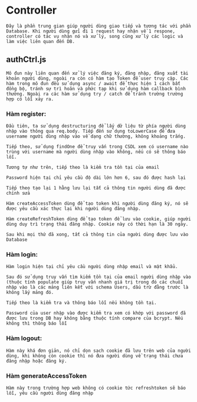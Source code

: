 # Controller
    Đây là phần trung gian giúp người dùng giao tiếp và tương tác với phần Database. Khi người dùng gửi đi 1 request hay nhận về 1 respone, controller có tác vụ nhận nó và xử lý, song cũng xử lý các logic và làm việc liên quan đến DB.

## authCtrl.js
    Mô đun này liên quan đến xử lý việc đăng ký, đăng nhập, đăng xuất tài khoản người dùng, ngoài ra còn có hàm tạo Token để user truy cập. Các hàm trong mô đun đều sử dụng async / await để thực hiện 1 cách bất đồng bộ, tránh sự trì hoãn và phức tạp khi sử dụng hàm callback bình thường. Ngoài ra các hàm sử dụng try / catch để tránh trường trường hợp có lỗi xảy ra.

### Hàm register:   
    Đầu tiên, ta sử dụng destructuring để lấy dữ liệu từ phía người dùng nhập vào thông qua req.body. Tiếp đến sử dụng toLowerCase để đưa username người dùng nhập vào về dạng chữ thường, không khoảng trắng.

    Tiếp theo, sử dụng findOne để truy vấn trong CSDL xem có username nào trùng với username mà người dùng nhập vào không, nếu có sẽ thông báo lỗi.

    Tương tự như trên, tiếp theo là kiểm tra tồn tại của email

    Password hiện tại chỉ yêu cầu độ dài lớn hơn 6, sau đó được hash lại

    Tiếp theo tạo lại 1 hằng lưu lại tất cả thông tin người dùng đã được chỉnh sửa

    Hàm createAccessToken dùng để tạo token khi người dùng đăng ký, nó sẽ được yêu cầu xác thực lại khi người dùng đăng nhập.

    Hàm createRefreshToken dùng để tạo token để lưu vào cookie, giúp người dùng duy trì trạng thái đăng nhập. Cookie này có thời hạn là 30 ngày.

    Sau khi mọi thứ đã xong, tất cả thông tin của người dùng được lưu vào Database

### Hàm login:
    Hàm login hiện tại chỉ yêu cầu người dùng nhập email và mật khẩu. 
    
    Sau đó sử dụng truy vấn tìm kiếm tồn tại của email người dùng nhập vào (thuộc tính populate giúp truy vấn nhanh giá trị trong đó các chuỗi nhập vào là các mảng liên kết với schema Users, dấu trừ đằng trước là không lấy mảng đó.
    
    Tiếp theo là kiểm tra và thông báo lỗi nếu không tồn tại.

    Password của user nhập vào được kiểm tra xem có khớp với password đã được lưu trong DB hay không bằng thuộc tính compare của bcrypt. Nếu không thì thông báo lỗi

### Hàm logout:
    Hàm này khá đơn giản, nó chỉ dọn sạch cookie đã lưu trên web của người dùng, khi không còn cookie thì nó đưa người dùng về trạng thái chưa đăng nhập hoặc đăng ký.

### Hàm generateAccessToken
    Hàm này trong trường hợp web không có cookie tức refreshtoken sẽ báo lỗi, yêu cầu người dùng đăng nhập




    